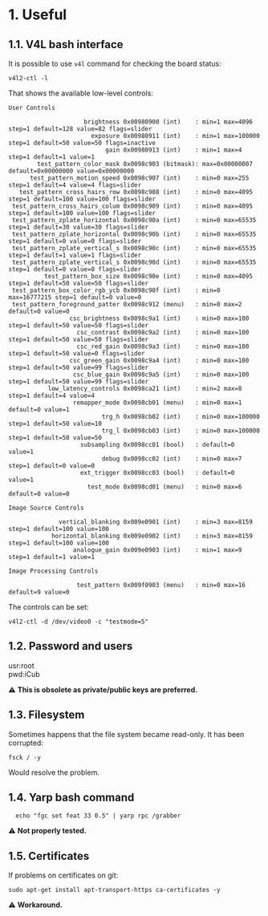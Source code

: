 
# 1. Useful

## 1.1. V4L bash interface

It is possible to use `v4l` command for checking the board status:

```
v4l2-ctl -l
```
That shows the available low-level controls:
```
User Controls

                     brightness 0x00980900 (int)    : min=1 max=4096 step=1 default=128 value=82 flags=slider
                       exposure 0x00980911 (int)    : min=1 max=100000 step=1 default=50 value=50 flags=inactive
                           gain 0x00980913 (int)    : min=1 max=4 step=1 default=1 value=1
        test_pattern_color_mask 0x0098c903 (bitmask): max=0x00000007 default=0x00000000 value=0x00000000
      test_pattern_motion_speed 0x0098c907 (int)    : min=0 max=255 step=1 default=4 value=4 flags=slider
   test_pattern_cross_hairs_row 0x0098c908 (int)    : min=0 max=4095 step=1 default=100 value=100 flags=slider
 test_pattern_cross_hairs_colum 0x0098c909 (int)    : min=0 max=4095 step=1 default=100 value=100 flags=slider
 test_pattern_zplate_horizontal 0x0098c90a (int)    : min=0 max=65535 step=1 default=30 value=30 flags=slider
 test_pattern_zplate_horizontal 0x0098c90b (int)    : min=0 max=65535 step=1 default=0 value=0 flags=slider
 test_pattern_zplate_vertical_s 0x0098c90c (int)    : min=0 max=65535 step=1 default=1 value=1 flags=slider
 test_pattern_zplate_vertical_s 0x0098c90d (int)    : min=0 max=65535 step=1 default=0 value=0 flags=slider
          test_pattern_box_size 0x0098c90e (int)    : min=0 max=4095 step=1 default=50 value=50 flags=slider
 test_pattern_box_color_rgb_ycb 0x0098c90f (int)    : min=0 max=16777215 step=1 default=0 value=0
 test_pattern_foreground_patter 0x0098c912 (menu)   : min=0 max=2 default=0 value=0
                 csc_brightness 0x0098c9a1 (int)    : min=0 max=100 step=1 default=50 value=50 flags=slider
                   csc_contrast 0x0098c9a2 (int)    : min=0 max=100 step=1 default=50 value=50 flags=slider
                   csc_red_gain 0x0098c9a3 (int)    : min=0 max=100 step=1 default=50 value=0 flags=slider
                 csc_green_gain 0x0098c9a4 (int)    : min=0 max=100 step=1 default=50 value=99 flags=slider
                  csc_blue_gain 0x0098c9a5 (int)    : min=0 max=100 step=1 default=50 value=99 flags=slider
           low_latency_controls 0x0098ca21 (int)    : min=2 max=8 step=1 default=4 value=4
                  remapper_mode 0x0098cb01 (menu)   : min=0 max=1 default=0 value=1
                          trg_h 0x0098cb02 (int)    : min=0 max=100000 step=1 default=50 value=10
                          trg_l 0x0098cb03 (int)    : min=0 max=100000 step=1 default=50 value=50
                    subsampling 0x0098cc01 (bool)   : default=0 value=1
                          debug 0x0098cc02 (int)    : min=0 max=7 step=1 default=0 value=0
                    ext_trigger 0x0098cc03 (bool)   : default=0 value=1
                      test_mode 0x0098cd01 (menu)   : min=0 max=6 default=0 value=0

Image Source Controls

              vertical_blanking 0x009e0901 (int)    : min=3 max=8159 step=1 default=100 value=100
            horizontal_blanking 0x009e0902 (int)    : min=3 max=8159 step=1 default=100 value=100
                  analogue_gain 0x009e0903 (int)    : min=1 max=9 step=1 default=1 value=1

Image Processing Controls

                   test_pattern 0x009f0903 (menu)   : min=0 max=16 default=9 value=0
```


The controls can be set:

```
v4l2-ctl -d /dev/video0 -c "testmode=5"
```

## 1.2. Password and users

usr:root  
pwd:iCub

:warning: **This is obsolete as private/public keys are preferred.**

## 1.3. Filesystem

Sometimes happens that the file system became read-only. It has been corrupted:

```
fsck / -y
```

Would resolve the problem.

## 1.4. Yarp bash command

```
  echo "fgc set feat 33 0.5" | yarp rpc /grabber
```

:warning: **Not properly tested.**

## 1.5. Certificates
If problems on certificates on git:
```
sudo apt-get install apt-transport-https ca-certificates -y
```
:warning: **Workaround.**